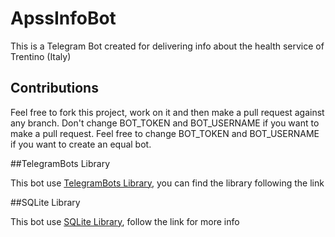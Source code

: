 # ApssInfoBot

This is a Telegram Bot created for delivering info about the health service of Trentino (Italy)

## Contributions

Feel free to fork this project, work on it and then make a pull request against any branch. 
Don't change BOT_TOKEN and BOT_USERNAME if you want to make a pull request.
Feel free to change BOT_TOKEN and BOT_USERNAME if you want to create an equal bot.

##TelegramBots Library

This bot use [TelegramBots Library](https://github.com/rubenlagus/TelegramBots), you can find the library following the link

##SQLite Library

This bot use [SQLite Library](http://www.sqlitetutorial.net/sqlite-java/), follow the link for more info